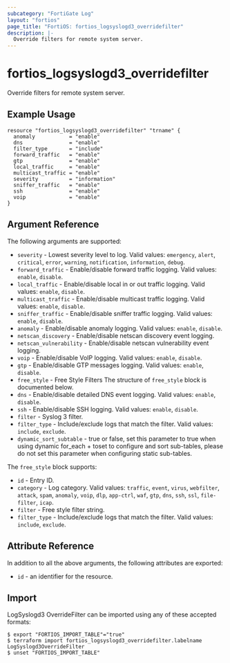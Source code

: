```yaml
---
subcategory: "FortiGate Log"
layout: "fortios"
page_title: "FortiOS: fortios_logsyslogd3_overridefilter"
description: |-
  Override filters for remote system server.
---
```


# fortios_logsyslogd3_overridefilter
Override filters for remote system server.

## Example Usage

```hcl
resource "fortios_logsyslogd3_overridefilter" "trname" {
  anomaly           = "enable"
  dns               = "enable"
  filter_type       = "include"
  forward_traffic   = "enable"
  gtp               = "enable"
  local_traffic     = "enable"
  multicast_traffic = "enable"
  severity          = "information"
  sniffer_traffic   = "enable"
  ssh               = "enable"
  voip              = "enable"
}
```

## Argument Reference

The following arguments are supported:

* `severity` - Lowest severity level to log. Valid values: `emergency`, `alert`, `critical`, `error`, `warning`, `notification`, `information`, `debug`.
* `forward_traffic` - Enable/disable forward traffic logging. Valid values: `enable`, `disable`.
* `local_traffic` - Enable/disable local in or out traffic logging. Valid values: `enable`, `disable`.
* `multicast_traffic` - Enable/disable multicast traffic logging. Valid values: `enable`, `disable`.
* `sniffer_traffic` - Enable/disable sniffer traffic logging. Valid values: `enable`, `disable`.
* `anomaly` - Enable/disable anomaly logging. Valid values: `enable`, `disable`.
* `netscan_discovery` - Enable/disable netscan discovery event logging.
* `netscan_vulnerability` - Enable/disable netscan vulnerability event logging.
* `voip` - Enable/disable VoIP logging. Valid values: `enable`, `disable`.
* `gtp` - Enable/disable GTP messages logging. Valid values: `enable`, `disable`.
* `free_style` - Free Style Filters The structure of `free_style` block is documented below.
* `dns` - Enable/disable detailed DNS event logging. Valid values: `enable`, `disable`.
* `ssh` - Enable/disable SSH logging. Valid values: `enable`, `disable`.
* `filter` - Syslog 3 filter.
* `filter_type` - Include/exclude logs that match the filter. Valid values: `include`, `exclude`.
* `dynamic_sort_subtable` - true or false, set this parameter to true when using dynamic for_each + toset to configure and sort sub-tables, please do not set this parameter when configuring static sub-tables.

The `free_style` block supports:

* `id` - Entry ID.
* `category` - Log category. Valid values: `traffic`, `event`, `virus`, `webfilter`, `attack`, `spam`, `anomaly`, `voip`, `dlp`, `app-ctrl`, `waf`, `gtp`, `dns`, `ssh`, `ssl`, `file-filter`, `icap`.
* `filter` - Free style filter string.
* `filter_type` - Include/exclude logs that match the filter. Valid values: `include`, `exclude`.


## Attribute Reference

In addition to all the above arguments, the following attributes are exported:
* `id` - an identifier for the resource.

## Import

LogSyslogd3 OverrideFilter can be imported using any of these accepted formats:
```
$ export "FORTIOS_IMPORT_TABLE"="true"
$ terraform import fortios_logsyslogd3_overridefilter.labelname LogSyslogd3OverrideFilter
$ unset "FORTIOS_IMPORT_TABLE"
```

